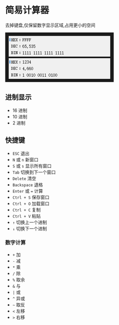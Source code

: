 # 简易计算器

去掉键盘,仅保留数字显示区域,占用更小的空间

![preview](preview.png)

## 进制显示

-   16 进制
-   10 进制
-   2 进制

## 快捷键

-   `ESC` 退出
-   `N` 或 `n` 新窗口
-   `S` 或 `s` 显示所有窗口
- 	`Tab` 切换到下一个窗口
-   `Delete` 清空
-   `Backspace` 退格
-   `Enter` 或 `=` 计算
-   `Ctrl + S` 保存窗口
-   `Ctrl + O` 加载窗口
-   `Ctrl + C` 复制
-   `Ctrl + V` 粘贴
-   `↑` 切换上一个进制
-   `↓` 切换下一个进制

### 数字计算

-   `+` 加
-   `-` 减
-   `*` 乘
-   `/` 除
-   `%` 取余
-   `&` 与
-   `|` 或
-   `^` 异或
-   `~` 取反
-   `<` 左移
-   `>` 右移